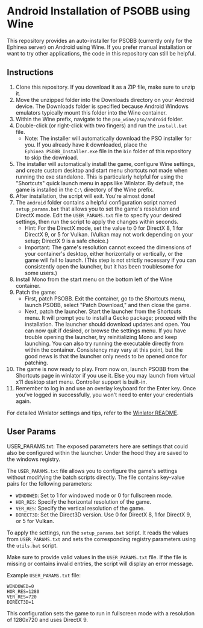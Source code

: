 ﻿# Android Installation of PSOBB using Wine

This repository provides an auto-installer for PSOBB (currently only for the Ephinea server) on Android using Wine. If you prefer manual installation or want to try other applications, the code in this repository can still be helpful.

## Instructions
1. Clone this repository. If you download it as a ZIP file, make sure to unzip it.
2. Move the unzipped folder into the Downloads directory on your Android device. The Downloads folder is specified because Android Windows emulators typically mount this folder into the Wine container.
3. Within the Wine prefix, navigate to the `pso_wine/pso/android` folder.
4. Double-click (or right-click with two fingers) and run the `install.bat` file.
   - Note: The installer will automatically download the PSO installer for you. If you already have it downloaded, place the `Ephinea_PSOBB_Installer.exe` file in the `bin` folder of this repository to skip the download.
5. The installer will automatically install the game, configure Wine settings, and create custom desktop and start menu shortcuts not made when running the exe standalone. This is particularly helpful for using the "Shortcuts" quick launch menu in apps like Winlator. By default, the game is installed in the `C:\` directory of the Wine prefix.
6. After installation, the script will exit. You're almost done!
7. The `android` folder contains a helpful configuration script named `setup_params.bat` that allows you to set the game's resolution and DirectX mode. Edit the `USER_PARAMS.txt` file to specify your desired settings, then run the script to apply the changes within seconds.
   - Hint: For the DirectX mode, set the value to 0 for DirectX 8, 1 for DirectX 9, or 5 for Vulkan. (Vulkan may not work depending on your setup; DirectX 9 is a safe choice.)
   - Important: The game's resolution cannot exceed the dimensions of your container's desktop, either horizontally or vertically, or the game will fail to launch. (This step is not strictly necessary if you can consistently open the launcher, but it has been troublesome for some users.)
8. Install Mono from the start menu on the bottom left of the Wine container.
9. Patch the game:
   - First, patch PSOBB. Exit the container, go to the Shortcuts menu, launch PSOBB, select "Patch Download," and then close the game.
   - Next, patch the launcher. Start the launcher from the Shortcuts menu. It will prompt you to install a Gecko package; proceed with the installation. The launcher should download updates and open. You can now quit if desired, or browse the settings menu. If you have trouble opening the launcher, try reinitializing Mono and keep launching. You can also try running the executable directly from within the container. Consistency may vary at this point, but the good news is that the launcher only needs to be opened once for patching.
10. The game is now ready to play. From now on, launch PSOBB from the Shortcuts page in winlator if you use it. Else you may launch from virtual x11 desktop start menu. Controller support is built-in.
11. Remember to log in and use an overlay keyboard for the Enter key. Once you've logged in successfully, you won't need to enter your credentials again.

For detailed Winlator settings and tips, refer to the [Winlator README](winlator.md).


## User Params
USER_PARAMS.txt:
The exposed parameters here are settings that could also be configured within the launcher. Under the hood they are saved to the windows registry.

The `USER_PARAMS.txt` file allows you to configure the game's settings without modifying the batch scripts directly. The file contains key-value pairs for the following parameters:
- `WINDOWED`: Set to 1 for windowed mode or 0 for fullscreen mode.
- `HOR_RES`: Specify the horizontal resolution of the game.
- `VER_RES`: Specify the vertical resolution of the game.
- `DIRECT3D`: Set the Direct3D version. Use 0 for DirectX 8, 1 for DirectX 9, or 5 for Vulkan.

To apply the settings, run the `setup_params.bat` script. It reads the values from `USER_PARAMS.txt` and sets the corresponding registry parameters using the `utils.bat` script.

Make sure to provide valid values in the `USER_PARAMS.txt` file. If the file is missing or contains invalid entries, the script will display an error message.

Example `USER_PARAMS.txt` file:
```
WINDOWED=0
HOR_RES=1280
VER_RES=720
DIRECT3D=1
```

This configuration sets the game to run in fullscreen mode with a resolution of 1280x720 and uses DirectX 9.
